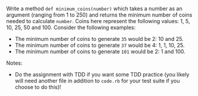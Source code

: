 Write a method `def minimum_coins(number)` which takes a number as an argument (ranging from 1 to 250) and returns the minimum number of coins needed to calculate `number`. Coins here represent the following values: 1, 5, 10, 25, 50 and 100. Consider the following examples:

* The minimum number of coins to generate `35` would be 2: 10 and 25.
* The minimum number of coins to generate `37` would be 4: 1, 1, 10, 25.
* The minimum number of coins to generate `101` would be 2: 1 and 100.

Notes:

* Do the assignment with TDD if you want some TDD practice (you likely will need another file in addition to `code.rb` for your test suite if you choose to do this)!

